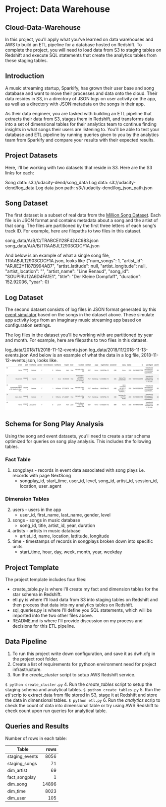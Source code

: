 # Project: Data Warehouse
## Cloud-Data-Warehouse
 In this project, you'll apply what you've learned on data warehouses and AWS to build an ETL pipeline for a database hosted on Redshift. To complete the project, you will need to load data from S3 to staging tables on Redshift and execute SQL statements that create the analytics tables from these staging tables.
## Introduction
A music streaming startup, Sparkify, has grown their user base and song database and want to move their processes and data onto the cloud. Their data resides in S3, in a directory of JSON logs on user activity on the app, as well as a directory with JSON metadata on the songs in their app.

As their data engineer, you are tasked with building an ETL pipeline that extracts their data from S3, stages them in Redshift, and transforms data into a set of dimensional tables for their analytics team to continue finding insights in what songs their users are listening to. You'll be able to test your database and ETL pipeline by running queries given to you by the analytics team from Sparkify and compare your results with their expected results.

## Project Datasets
Here, I'll be working with two datasets that reside in S3. Here are the S3 links for each:

Song data: s3://udacity-dend/song_data
Log data: s3://udacity-dend/log_data
Log data json path: s3://udacity-dend/log_json_path.json

## Song Dataset
The first dataset is a subset of real data from the [Million Song Dataset](https://labrosa.ee.columbia.edu/millionsong/). Each file is in JSON format and contains metadata about a song and the artist of that song. The files are partitioned by the first three letters of each song's track ID. For example, here are filepaths to two files in this dataset.

song_data/A/B/C/TRABCEI128F424C983.json
song_data/A/A/B/TRAABJL12903CDCF1A.json

And below is an example of what a single song file, TRAABJL12903CDCF1A.json, looks like
{"num_songs": 1, "artist_id": "ARJIE2Y1187B994AB7", "artist_latitude": null, "artist_longitude": null, "artist_location": "", "artist_name": "Line Renaud", "song_id": "SOUPIRU12A6D4FA1E1", "title": "Der Kleine Dompfaff", "duration": 152.92036, "year": 0}

## Log Dataset
The second dataset consists of log files in JSON format generated by this [event simulator](https://github.com/Interana/eventsim) based on the songs in the dataset above. These simulate app activity logs from an imaginary music streaming app based on configuration settings.

The log files in the dataset you'll be working with are partitioned by year and month. For example, here are filepaths to two files in this dataset.

log_data/2018/11/2018-11-12-events.json
log_data/2018/11/2018-11-13-events.json
And below is an example of what the data in a log file, 2018-11-12-events.json, looks like.
![](log-data.png)

## Schema for Song Play Analysis

Using the song and event datasets, you'll need to create a star schema optimized for queries on song play analysis. This includes the following tables.

### Fact Table
1. songplays - records in event data associated with song plays i.e. records with page NextSong
    * songplay_id, start_time, user_id, level, song_id, artist_id, session_id, location, user_agent
### Dimension Tables
2. users - users in the app
    * user_id, first_name, last_name, gender, level
3. songs - songs in music database
    * song_id, title, artist_id, year, duration
4. artists - artists in music database
    * artist_id, name, location, lattitude, longitude
5. time - timestamps of records in songplays broken down into specific units
    * start_time, hour, day, week, month, year, weekday

## Project Template
The project template includes four files:

* create_table.py is where I'll create my fact and dimension tables for the star schema in Redshift.
* etl.py is where I'll load data from S3 into staging tables on Redshift and then process that data into my analytics tables on Redshift.
* sql_queries.py is where I'll define you SQL statements, which will be imported into the two other files above.
* README.md is where I'll provide discussion on my process and decisions for this ETL pipeline.

## Data Pipeline
1. To run this project write down configuration, and save it as dwh.cfg in the project root folder.
2. Create a list of requirements for pythoon environment need for project infrastructure.
3. Run the *create_cluster* script to setup AWS Redshift service.

`$ python create_cluster.py`
4. Run the *create_tables* script to setup the staging schema and analytical tables.
 `$ python create_tables.py`
 5. Run the *etl* scrip to extract data from file stored in S3, stage it at Redshift and store the data in dimensional tables.
 `$ python etl.py`
 6. Run the *analytics* scrip to check the count of data into dimensional table or try using AWS Redshift to check count upon run queries for analytical table.

  ## Queries and Results

Number of rows in each table:

| Table            | rows  |
|---               | --:   |
| staging_events   | 8056  |
| staging_songs    | 71    |
| dim_artist       | 69    |
| fact_songplay    | 1     |
| dim_song         | 14896 |
| dim_time         |  8023 |
| dim_user         |  105  |